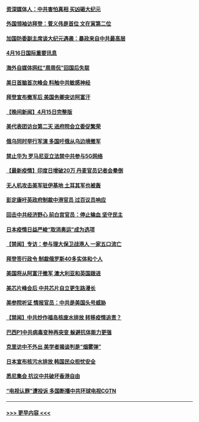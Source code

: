 #### [资深媒体人：中共害怕真相 买凶砸大纪元](../pages/prog202/a103097523.md?t=04162201) 
#### [外国领袖访拜登：菅义伟是首位 文在寅第二位](../pages/prog202/a103097422.md?t=04162201) 
#### [加国防委副主席谈大纪元遇袭：暴政来自中共最高层](../pages/prog202/a103097454.md?t=04162201) 
#### [4月16日国际重要讯息](../pages/prog202/a103097416.md?t=04162201) 
#### [海外自媒体网红“周周侃”回国后失联](../pages/prog202/a103097323.md?t=04162201) 
#### [美日首脑首次峰会 料触中共敏感神经](../pages/prog202/a103097320.md?t=04162201) 
#### [拜登宣布撤军后 美国务卿突访阿富汗](../pages/prog202/a103097029.md?t=04162201) 
#### [【晚间新闻】4月15日完整版](../pages/prog202/a103097234.md?t=04162201) 
#### [美代表团访台第二天 进府院会立委促繁荣](../pages/prog202/a103097162.md?t=04162201) 
#### [俄乌同时举行军演 多国吁俄从乌边境撤军](../pages/prog202/a103096774.md?t=04162201) 
#### [禁止华为 罗马尼亚立法禁中共参与5G网络](../pages/prog202/a103097118.md?t=04162201) 
#### [【最新疫情】印度日增破20万 丹麦官员记者会晕倒](../pages/prog202/a103096874.md?t=04162201) 
#### [无人机攻击美军驻伊基地 土耳其军也被轰](../pages/prog202/a103097072.md?t=04162201) 
#### [彭定康吁英政府制裁中港官员 过百议员响应](../pages/prog202/a103097031.md?t=04162201) 
#### [回击中共经济野心 前白宫官员：停止输血 坚守民主](../pages/prog202/a103097047.md?t=04162201) 
#### [日本疫情日益严峻“取消奥运”成为选项](../pages/prog202/a103097012.md?t=04162201) 
#### [【禁闻】专访：参与理大保卫战港人 一家五口流亡](../pages/prog202/a103096842.md?t=04162201) 
#### [拜登签行政令 制裁俄罗斯40多实体和个人](../pages/prog202/a103096871.md?t=04162201) 
#### [美国将从阿富汗撤军 澳大利亚和英国跟进](../pages/prog202/a103096868.md?t=04162201) 
#### [美芯片峰会后 中共芯片自立更生路漫长](../pages/prog202/a103096877.md?t=04162201) 
#### [美参院听证 情报官员：中共是美国头号威胁](../pages/prog202/a103096862.md?t=04162201) 
#### [【禁闻】中共炒作福岛核废水排放 转移疫情追责？](../pages/prog202/a103096854.md?t=04162201) 
#### [巴西P1中共病毒变种再突变 躲避抗体能力更强](../pages/prog202/a103096765.md?t=04162201) 
#### [克里访中不外出 美学者揭谈判是“烟雾弹”](../pages/prog202/a103096815.md?t=04162201) 
#### [日本宣布核污水排放 韩国民众担忧安全](../pages/prog202/a103096802.md?t=04162201) 
#### [悉尼集会 抗议中共破坏香港自由](../pages/prog202/a103096780.md?t=04162201) 
#### [“电视认罪”遭投诉 多国断播中共环球电视CGTN](../pages/prog202/a103096692.md?t=04162201) 

----
#### [ >>> 更早内容 <<< ](../indexes/prog202-earlier.md)
